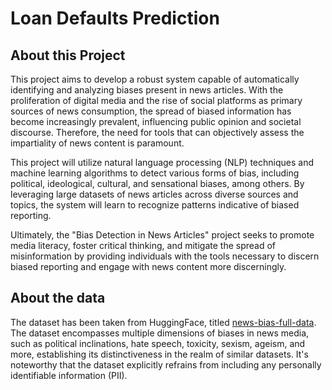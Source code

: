 Loan Defaults Prediction
==============================

About this Project <a name="1"></a>
------------

This project aims to develop a robust system capable of automatically identifying and analyzing biases present in news articles. With the proliferation of digital media and the rise of social platforms as primary sources of news consumption, the spread of biased information has become increasingly prevalent, influencing public opinion and societal discourse. Therefore, the need for tools that can objectively assess the impartiality of news content is paramount.

This project will utilize natural language processing (NLP) techniques and machine learning algorithms to detect various forms of bias, including political, ideological, cultural, and sensational biases, among others. By leveraging large datasets of news articles across diverse sources and topics, the system will learn to recognize patterns indicative of biased reporting.

Ultimately, the "Bias Detection in News Articles" project seeks to promote media literacy, foster critical thinking, and mitigate the spread of misinformation by providing individuals with the tools necessary to discern biased reporting and engage with news content more discerningly.

About the data <a name="2"></a>
------------

The dataset has been taken from HuggingFace, titled [news-bias-full-data](https://huggingface.co/datasets/newsmediabias/news-bias-full-data). The dataset encompasses multiple dimensions of biases in news media, such as political inclinations, hate speech, toxicity, sexism, ageism, and more, establishing its distinctiveness in the realm of similar datasets. It's noteworthy that the dataset explicitly refrains from including any personally identifiable information (PII).
